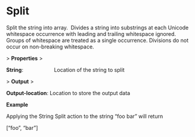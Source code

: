 # Split

Split the string into array.  Divides a string into substrings at each Unicode whitespace occurrence with leading and trailing whitespace ignored. Groups of whitespace are treated as a single occurrence. Divisions do not occur on non-breaking whitespace.

&gt; **Properties**
&gt; 

**String**:                     Location of the string to split

&gt; **Output**
&gt; 

**Output-location**: Location to store the output data

**Example**

Applying the String Split action to the string “foo bar” will return

[“foo”, “bar”]
